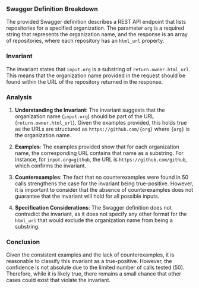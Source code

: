 ### Swagger Definition Breakdown
The provided Swagger definition describes a REST API endpoint that lists repositories for a specified organization. The parameter `org` is a required string that represents the organization name, and the response is an array of repositories, where each repository has an `html_url` property.

### Invariant
The invariant states that `input.org` is a substring of `return.owner.html_url`. This means that the organization name provided in the request should be found within the URL of the repository returned in the response.

### Analysis
1. **Understanding the Invariant**: The invariant suggests that the organization name (`input.org`) should be part of the URL (`return.owner.html_url`). Given the examples provided, this holds true as the URLs are structured as `https://github.com/{org}` where `{org}` is the organization name.

2. **Examples**: The examples provided show that for each organization name, the corresponding URL contains that name as a substring. For instance, for `input.org=github`, the URL is `https://github.com/github`, which confirms the invariant.

3. **Counterexamples**: The fact that no counterexamples were found in 50 calls strengthens the case for the invariant being true-positive. However, it is important to consider that the absence of counterexamples does not guarantee that the invariant will hold for all possible inputs.

4. **Specification Considerations**: The Swagger definition does not contradict the invariant, as it does not specify any other format for the `html_url` that would exclude the organization name from being a substring.

### Conclusion
Given the consistent examples and the lack of counterexamples, it is reasonable to classify this invariant as a true-positive. However, the confidence is not absolute due to the limited number of calls tested (50). Therefore, while it is likely true, there remains a small chance that other cases could exist that violate the invariant.
